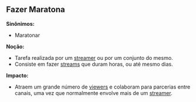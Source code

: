 ## Fazer Maratona
**Sinônimos:**
* Maratonar

**Noção:**
* Tarefa realizada por um [streamer](Streamer) ou por um conjunto do mesmo.
* Consiste em fazer [streams](stream) que duram horas, ou até mesmo dias.

**Impacto:**
* Atraem um grande número de [viewers](Viewer) e colaboram para parcerias entre canais, uma vez que normalmente envolve mais de um [streamer](Streamer).
